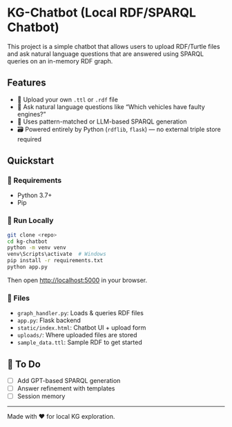 # KG-Chatbot (Local RDF/SPARQL Chatbot)

This project is a simple chatbot that allows users to upload RDF/Turtle files and ask natural language questions that are answered using SPARQL queries on an in-memory RDF graph.

## Features

- 📁 Upload your own `.ttl` or `.rdf` file
- 💬 Ask natural language questions like “Which vehicles have faulty engines?”
- 🧠 Uses pattern-matched or LLM-based SPARQL generation
- 🗃 Powered entirely by Python (`rdflib`, `flask`) — no external triple store required

## Quickstart

### 🧰 Requirements

- Python 3.7+
- Pip

### 🚀 Run Locally

```bash
git clone <repo>
cd kg-chatbot
python -m venv venv
venv\Scripts\activate  # Windows
pip install -r requirements.txt
python app.py
```

Then open [http://localhost:5000](http://localhost:5000) in your browser.

### 📂 Files

- `graph_handler.py`: Loads & queries RDF files
- `app.py`: Flask backend
- `static/index.html`: Chatbot UI + upload form
- `uploads/`: Where uploaded files are stored
- `sample_data.ttl`: Sample RDF to get started

## 📌 To Do

- [ ] Add GPT-based SPARQL generation
- [ ] Answer refinement with templates
- [ ] Session memory

---
Made with ❤️ for local KG exploration.

